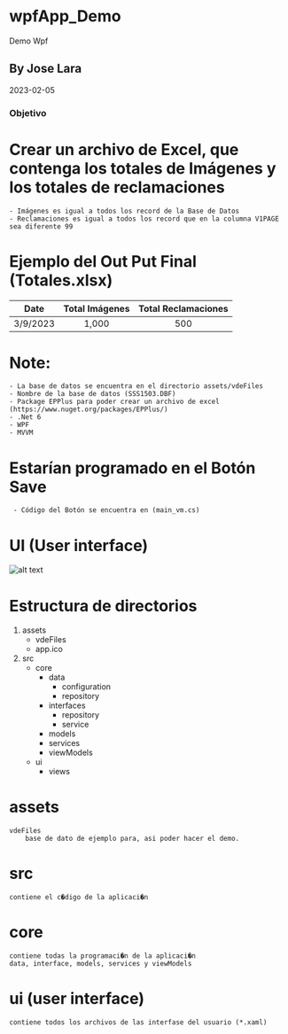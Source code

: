 # wpfApp_Demo
Demo Wpf

## By Jose Lara
2023-02-05

### Objetivo

# Crear un archivo de Excel, que contenga los totales de Imágenes  y los totales de reclamaciones
    - Imágenes es igual a todos los record de la Base de Datos 
    - Reclamaciones es igual a todos los record que en la columna V1PAGE sea diferente 99

# Ejemplo del Out Put Final (Totales.xlsx)

|  Date    | Total Imágenes | Total Reclamaciones |
|:--------:|:--------------:|:-------------------:|
| 3/9/2023 |1,000           |500                  |

# Note:
    - La base de datos se encuentra en el directorio assets/vdeFiles
    - Nombre de la base de datos (SSS1503.DBF)
    - Package EPPlus para poder crear un archivo de excel (https://www.nuget.org/packages/EPPlus/)
    - .Net 6
    - WPF
    - MVVM

  

# Estarían programado en el Botón Save
     - Código del Botón se encuentra en (main_vm.cs)
# UI (User interface)

![alt text](https://github.com/jlarapr/wpfApp_Demo/blob/dev/assets/main.png?raw=true)


# Estructura de directorios
1. assets
    - vdeFiles
    - app.ico
2. src
    - core
        - data
            - configuration
            - repository
        - interfaces
            - repository
            - service
        - models
        - services
        - viewModels
    - ui
        - views

# assets
    vdeFiles
        base de dato de ejemplo para, asi poder hacer el demo. 

# src
    contiene el c�digo de la aplicaci�n 

# core
    contiene todas la programaci�n de la aplicaci�n
    data, interface, models, services y viewModels

# ui (user interface)
    contiene todos los archivos de las interfase del usuario (*.xaml)   

